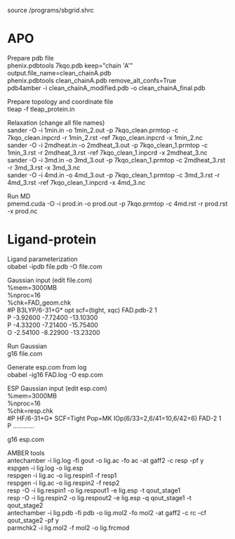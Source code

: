 source /programs/sbgrid.shrc
# APO
Prepare pdb file  
phenix.pdbtools 7kqo.pdb keep="chain 'A'" output.file_name=clean_chainA.pdb  
phenix.pdbtools clean_chainA.pdb remove_alt_confs=True  
pdb4amber -i clean_chainA_modified.pdb -o clean_chainA_final.pdb  

Prepare topology and coordinate file  
tleap -f tleap_protein.in  

Relaxation (change all file names)  
sander -O -i 1min.in -o 1min_2.out -p 7kqo_clean.prmtop -c 7kqo_clean.inpcrd -r 1min_2.rst -ref 7kqo_clean.inpcrd -x 1min_2.nc  
sander -O -i 2mdheat.in -o 2mdheat_3.out -p 7kqo_clean_1.prmtop -c 1min_3.rst -r 2mdheat_3.rst -ref 7kqo_clean_1.inpcrd -x 2mdheat_3.nc  
sander -O -i 3md.in -o 3md_3.out -p 7kqo_clean_1.prmtop -c 2mdheat_3.rst -r 3md_3.rst -x 3md_3.nc  
sander -O -i 4md.in -o 4md_3.out -p 7kqo_clean_1.prmtop -c 3md_3.rst -r 4md_3.rst -ref 7kqo_clean_1.inpcrd -x 4md_3.nc  

Run MD  
pmemd.cuda -O -i prod.in -o prod.out -p 7kqo.prmtop -c 4md.rst -r prod.rst -x prod.nc  

# Ligand-protein
Ligand parameterization  
obabel -ipdb file.pdb -O file.com  

Gaussian input (edit file.com)  
%mem=3000MB  
%nproc=16  
%chk=FAD_geom.chk  
#P B3LYP/6-31+G* opt scf=(tight, xqc) FAD.pdb-2 1  
P     -3.92600    -7.72400    -13.10300  
P     -4.33200    -7.21400    -15.75400  
O     -2.54100    -8.22900    -13.23200  

Run Gaussian  
g16 file.com  

Generate esp.com from log  
obabel -ig16 FAD.log -O esp.com  

ESP Gaussian input (edit esp.com)  
%mem=3000MB  
%nproc=16  
%chk=resp.chk  
#P HF/6-31+G* SCF=Tight Pop=MK IOp(6/33=2,6/41=10,6/42=6) FAD-2 1  
P ............  

g16 esp.com  

AMBER tools  
antechamber -i lig.log -fi gout -o lig.ac -fo ac -at gaff2 -c resp -pf y  
espgen -i lig.log -o lig.esp  
respgen -i lig.ac -o lig.respin1 -f resp1  
respgen -i lig.ac -o lig.respin2 -f resp2  
resp -O -i lig.respin1 -o lig.respout1 -e lig.esp -t qout_stage1  
resp -O -i lig.respin2 -o lig.respout2 -e lig.esp -q qout_stage1 -t qout_stage2  
antechamber -i lig.pdb -fi pdb -o lig.mol2 -fo mol2 -at gaff2 -c rc -cf qout_stage2 -pf y  
parmchk2 -i lig.mol2 -f mol2 -o lig.frcmod  
